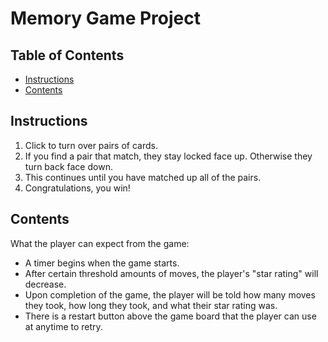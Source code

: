 # Memory Game Project

## Table of Contents

* [Instructions](#instructions)
* [Contents](#contents)

## Instructions

1. Click to turn over pairs of cards.
2. If you find a pair that match, they stay locked face up.  Otherwise they turn back face down.
3. This continues until you have matched up all of the pairs.
4. Congratulations, you win!

## Contents

What the player can expect from the game:
  - A timer begins when the game starts.
  - After certain threshold amounts of moves, the player's "star rating" will decrease.
  - Upon completion of the game, the player will be told how many moves they took, how long they took, and what their star rating was.
  - There is a restart button above the game board that the player can use at anytime to retry.
